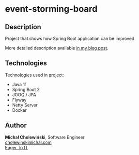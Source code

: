 # event-storming-board
## Description
Project that shows how Spring Boot application can be improved

More detailed description available [in my blog post](https://eagertoit.com/2019/09/15/spring-boot-application-improvement/).


## Technologies
Technologies used in project:
* Java 11
* Spring Boot 2
* JOOQ / JPA
* Flyway
* Netty Server
* Docker

## Author
**Michał Cholewiński**, Software Engineer  
[cholewinskimichal.com](http://cholewinskimichal.com)    
[Eager To IT](https://eagertoit.com)

